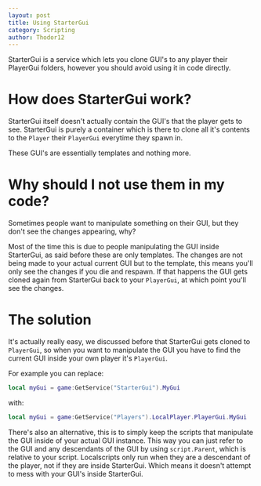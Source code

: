 ```yaml
---
layout: post
title: Using StarterGui
category: Scripting
author: Thodor12
---
```


StarterGui is a service which lets you clone GUI's to any player their PlayerGui folders, however you should avoid using it in code directly.

# How does StarterGui work?
StarterGui itself doesn't actually contain the GUI's that the player gets to see. StarterGui is purely a container which is there to clone
all it's contents to the `Player` their `PlayerGui` everytime they spawn in.

These GUI's are essentially templates and nothing more.

# Why should I not use them in my code?
Sometimes people want to manipulate something on their GUI, but they don't see the changes appearing, why?

Most of the time this is due to people manipulating the GUI inside StarterGui, as said before these are only templates.
The changes are not being made to your actual current GUI but to the template, this means you'll only see the changes if you die and respawn.
If that happens the GUI gets cloned again from StarterGui back to your `PlayerGui`, at which point you'll see the changes.

# The solution
It's actually really easy, we discussed before that StarterGui gets cloned to `PlayerGui`, so when you want to manipulate the GUI you have to
find the current GUI inside your own player it's `PlayerGui`.

For example you can replace:

```lua
local myGui = game:GetService("StarterGui").MyGui
```

with:

```lua
local myGui = game:GetService("Players").LocalPlayer.PlayerGui.MyGui
```

There's also an alternative, this is to simply keep the scripts that manipulate the GUI inside of your actual GUI instance.
This way you can just refer to the GUI and any descendants of the GUI by using `script.Parent`, which is relative to your script.
Localscripts only run when they are a descendant of the player, not if they are inside StarterGui. Which means it doesn't attempt to mess
with your GUI's inside StarterGui.